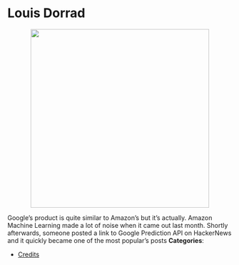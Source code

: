 # Louis Dorrad

<p align="center">
    <img width="400" src="https://raw.githubusercontent.com/awesome-apis/awesome-apis/apis/louis-dorrad/logo_256x256.png" />
</p>


Google’s product is quite similar to Amazon’s but it’s actually. Amazon Machine Learning&nbsp;made a lot of noise when it came out&nbsp;last month.  Shortly afterwards, someone posted a link to Google Prediction API&nbsp;on HackerNews and it quickly became one of the most popular’s posts
**Categories**:

- [Credits](https://github/awesome-apis/awesome-apis#credits)



